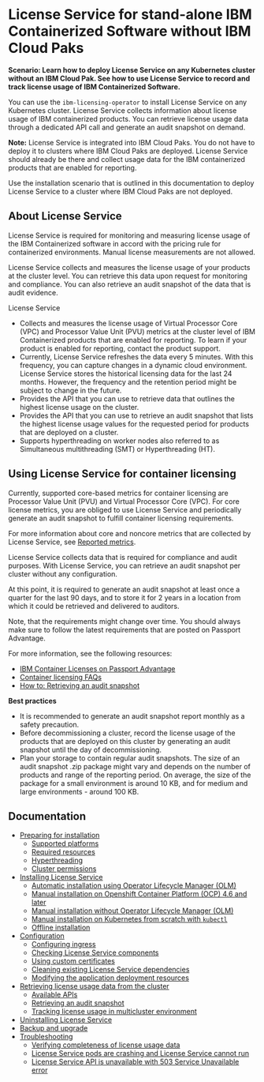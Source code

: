 
# License Service for stand-alone IBM Containerized Software without IBM Cloud Paks

<b>Scenario: Learn how to deploy License Service on any Kubernetes cluster without an IBM Cloud Pak. See how to use License Service to record and track license usage of IBM Containerized Software.</b>

You can use the `ibm-licensing-operator` to install License Service on any Kubernetes cluster. License Service collects information about license usage of IBM containerized products. You can retrieve license usage data through a dedicated API call and generate an audit snapshot on demand.

**Note:** License Service is integrated into IBM Cloud Paks. You do not have to deploy it to clusters where IBM Cloud Paks are deployed. License Service should already be there and collect usage data for the IBM containerized products that are enabled for reporting.

Use the installation scenario that is outlined in this documentation to deploy License Service to a cluster where IBM Cloud Paks are not deployed.

## About License Service

License Service is required for monitoring and measuring license usage of the IBM Containerized software in accord with the pricing rule for containerized environments. Manual license measurements are not allowed.

License Service collects and measures the license usage of your products at the cluster level. You can retrieve this data upon request for monitoring and compliance. You can also retrieve an audit snapshot of the data that is audit evidence.

License Service

- Collects and measures the license usage of Virtual Processor Core (VPC) and Processor Value Unit (PVU) metrics at the cluster level of IBM Containerized products that are enabled for reporting. To learn if your product is enabled for reporting, contact the product support.
- Currently, License Service refreshes the data every 5 minutes. With this frequency, you can capture changes in a dynamic cloud environment. License Service stores the historical licensing data for the last 24 months. However, the frequency and the retention period might be subject to change in the future.
- Provides the API that you can use to retrieve data that outlines the highest license usage on the cluster.
- Provides the API that you can use to retrieve an audit snapshot that lists the highest license usage values for the requested period for products that are deployed on a cluster.
- Supports hyperthreading on worker nodes also referred to as Simultaneous multithreading (SMT) or Hyperthreading (HT).

## Using License Service for container licensing

Currently, supported core-based metrics for container licensing are Processor Value Unit (PVU) and Virtual Processor Core (VPC). For core license metrics, you are obliged to use License Service and periodically generate an audit snapshot to fulfill container licensing requirements.

For more information about core and noncore metrics that are collected by License Service, see [Reported metrics](https://www.ibm.com/docs/en/cpfs?topic=operator-reported-metrics).

License Service collects data that is required for compliance and audit purposes. With License Service, you can retrieve an audit snapshot per cluster without any configuration.

At this point, it is required to generate an audit snapshot at least once a quarter for the last 90 days, and to store it for 2 years in a location from which it could be retrieved and delivered to auditors.

Note, that the requirements might change over time. You should always make sure to follow the latest requirements that are posted on Passport Advantage.

For more information, see the following resources:

- [IBM Container Licenses on Passport Advantage](https://www.ibm.com/software/passportadvantage/containerlicenses.html)
- [Container licensing FAQs](https://www.ibm.com/software/passportadvantage/containerfaqov.html)
- [How to: Retrieving an audit snapshot](https://www.ibm.com/docs/en/cpfs?topic=pcfls-apis#auditSnapshot)

<b>Best practices</b>

- It is recommended to generate an audit snapshot report monthly as a safety precaution.
- Before decommissioning a cluster, record the license usage of the products that are deployed on this cluster by generating an audit snapshot until the day of decommissioning.
- Plan your storage to contain regular audit snapshots. The size of an audit snapshot .zip package might vary and depends on the number of products and range of the reporting period. On average, the size of the package for a small environment is around 10 KB, and for medium and large environments - around 100 KB.

## Documentation

- [Preparing for installation](Content/Preparing_for_installation.md)
    - [Supported platforms](Content/Preparing_for_installation.md#supported-platforms)
    - [Required resources](Content/Preparing_for_installation.md#required-resources)
    - [Hyperthreading](Content/Preparing_for_installation.md#hyperthreading)
    - [Cluster permissions](Content/Preparing_for_installation.md#cluster-permissions)
- [Installing License Service](Content/Installation_scenarios.md)
    - [Automatic installation using Operator Lifecycle Manager (OLM)](Content/Automatic_installation.md)
    - [Manual installation on Openshift Container Platform (OCP) 4.6 and later](Content/Install_on_OCP.md)
    - [Manual installation without Operator Lifecycle Manager (OLM)](Content/Install_without_OLM.md)
    - [Manual installation on Kubernetes from scratch with `kubectl`](Content/Install_from_scratch.md)
    - [Offline installation](Content/Install_offline.md)
- [Configuration](Content/Configuration.md)
    - [Configuring ingress](Content/Configuration.md#configuring-ingress)
    - [Checking License Service components](Content/Configuration.md#checking-license-service-components)
    - [Using custom certificates](Content/Configuration.md#using-custom-certificates)
    - [Cleaning existing License Service dependencies](Content/Configuration.md#cleaning-existing-license-service-dependencies)
    - [Modifying the application deployment resources](Content/Configuration.md#modifying-the-application-deployment-resources)
- [Retrieving license usage data from the cluster](Content/Retrieving_data.md)
    - [Available APIs](Content/Retrieving_data.md#available-apis)
    - [Retrieving an audit snapshot](https://www.ibm.com/docs/en/cpfs?topic=pcfls-apis#auditSnapshot)
    - [Tracking license usage in multicluster environment](Content/Retrieving_data.md#tracking-license-usage-in-multicluster-environment)
- [Uninstalling License Service](Content/Uninstalling.md)
- [Backup and upgrade](Content/Backup_and_upgrade.md)
- [Troubleshooting](Content/Troubleshooting.md)
    - [Verifying completeness of license usage data](Content/Troubleshooting.md#verifying-completeness-of-license-usage-data)
    - [License Service pods are crashing and License Service cannot run](Content/Troubleshooting.md#license-service-pods-are-crashing-and-license-service-cannot-run)
    - [License Service API is unavailable with 503 Service Unavailable error](Content/Troubleshooting.md#license-service-api-is-unavailable-with-503-service-unavailable-error)
